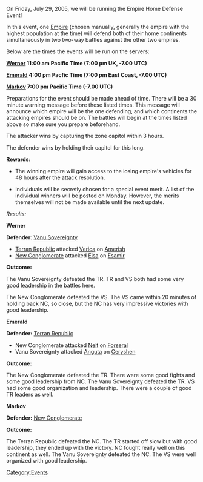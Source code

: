 On Friday, July 29, 2005, we will be running the Empire Home Defense
Event!

In this event, one [Empire](empire.md "wikilink") (chosen manually,
generally the empire with the highest population at the time) will
defend both of their home continents simultaneously in two two-way
battles against the other two empires.

Below are the times the events will be run on the servers:

**[Werner](Werner.md "wikilink") 11:00 am Pacific Time (7:00 pm UK, -7.00
UTC)**

**[Emerald](Emerald.md "wikilink") 4:00 pm Pacfic Time (7:00 pm East Coast,
-7.00 UTC)**

**[Markov](Markov.md "wikilink") 7:00 pm Pacific Time (-7.00 UTC)**

Preparations for the event should be made ahead of time. There will be a
30 minute warning message before these listed times. This message will
announce which empire will be the one defending, and which continents
the attacking empires should be on. The battles will begin at the times
listed above so make sure you prepare beforehand.

The attacker wins by capturing the zone capitol within 3 hours.

The defender wins by holding their capitol for this long.

**Rewards:**

- The winning empire will gain access to the losing empire's vehicles
  for 48 hours after the attack resolution.

<!-- -->

- Individuals will be secretly chosen for a special event merit. A
  list of the individual winners will be posted on Monday. However,
  the merits themselves will not be made available until the next
  update.

_Results:_

**Werner**

**Defender**: [Vanu Sovereignty](Vanu_Sovereignty.md "wikilink")

- [Terran Republic](Terran_Republic.md "wikilink") attacked
  [Verica](Verica.md "wikilink") on [Amerish](Amerish.md "wikilink")
- [New Conglomerate](New_Conglomerate.md "wikilink") attacked
  [Eisa](Eisa.md "wikilink") on [Esamir](Esamir.md "wikilink")

**Outcome:**

The Vanu Sovereignty defeated the TR. TR and VS both had some very good
leadership in the battles here.

The New Conglomerate defeated the VS. The VS came within 20 minutes of
holding back NC, so close, but the NC has very impressive victories with
good leadership.

**Emerald**

**Defender:** [Terran Republic](Terran_Republic.md "wikilink")

- New Conglomerate attacked [Neit](Neit.md "wikilink") on
  [Forseral](Forseral.md "wikilink")
- Vanu Sovereignty attacked [Anguta](Anguta.md "wikilink") on
  [Ceryshen](Ceryshen.md "wikilink")

**Outcome:**

The New Conglomerate defeated the TR. There were some good fights and
some good leadership from NC. The Vanu Sovereignty defeated the TR. VS
had some good organization and leadership. There were a couple of good
TR leaders as well.

**Markov**

**Defender:** [New Conglomerate](New_Conglomerate.md "wikilink")

**Outcome:**

The Terran Republic defeated the NC. The TR started off slow but with
good leadership, they ended up with the victory. NC fought really well
on this continent as well. The Vanu Sovereignty defeated the NC. The VS
were well organized with good leadership.

[Category:Events](Category:Events.md "wikilink")
